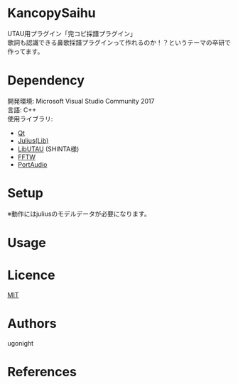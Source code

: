 # KancopySaihu
UTAU用プラグイン「完コピ採譜プラグイン」  
歌詞も認識できる鼻歌採譜プラグインって作れるのか！？というテーマの卒研で作ってます。

# Dependency

開発環境: Microsoft Visual Studio Community 2017  
言語: C++  
使用ライブラリ:  
- [Qt](https://www1.qt.io/jp/) 
- [Julius(Lib)](http://julius.osdn.jp/)
- [LibUTAU](http://shinta.coresv.com/software_dev/libutau_jpn/) (SHINTA様)
- [FFTW](http://www.fftw.org/index.html)
- [PortAudio](http://www.portaudio.com/)


# Setup
<!-- セットアップ方法を書く。用意するハードウェアとソフトウェアをセットアップするためのコマンドを記載する -->
※動作にはjuliusのモデルデータが必要になります。

# Usage
<!-- 使い方。なるべく具体的に書く。サンプルも書く -->

# Licence
[MIT](http://b4b4r07.mit-license.org)

# Authors
<!-- 作者を明示する。特に、他者が作成したコードを利用する場合は、そのコードのライセンスに従った上で、リポジトリのそれぞれのコードのオリジナルの作者が誰か分かるように明示する（私はそれが良いと思い自主的にしています）。 -->
ugonight

# References
<!-- 参考にした情報源（サイト・論文）などの情報、リン-->
